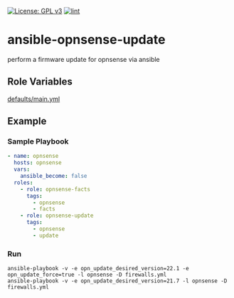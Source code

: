 [![License: GPL v3](https://img.shields.io/badge/License-GPL%20v3-blue.svg)](http://www.gnu.org/licenses/gpl-3.0)
[![lint](https://github.com/Rosa-Luxemburgstiftung-Berlin/ansible-opnsense-update/actions/workflows/lint.yml/badge.svg)](https://github.com/Rosa-Luxemburgstiftung-Berlin/ansible-opnsense-update/actions?query=workflow%3Aansible-lint)

# ansible-opnsense-update
perform a firmware update for opnsense via ansible

## Role Variables

[defaults/main.yml](defaults/main.yml)

## Example

### Sample Playbook

```yaml
- name: opnsense
  hosts: opnsense
  vars:
    ansible_become: false
  roles:
    - role: opnsense-facts
      tags:
        - opnsense
        - facts
    - role: opnsense-update
      tags:
        - opnsense
        - update
```

### Run

```
ansible-playbook -v -e opn_update_desired_version=22.1 -e opn_update_force=true -l opnsense -D firewalls.yml
ansible-playbook -v -e opn_update_desired_version=21.7 -l opnsense -D firewalls.yml
```
